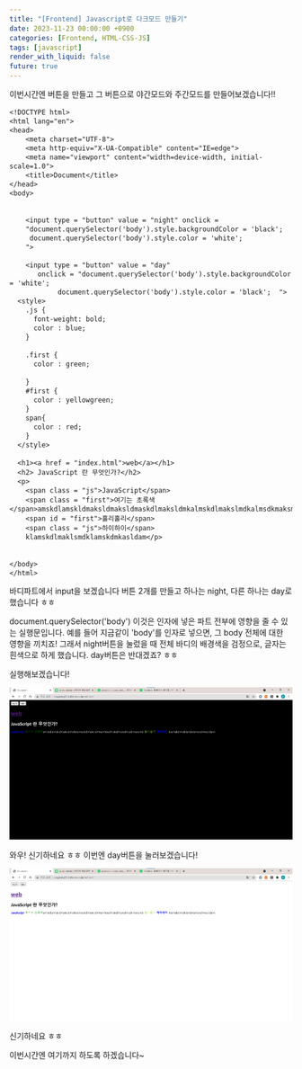 ```yaml
---
title: "[Frontend] Javascript로 다크모드 만들기"
date: 2023-11-23 00:00:00 +0900
categories: [Frontend, HTML-CSS-JS]
tags: [javascript]
render_with_liquid: false
future: true
---
```


이번시간엔 버튼을 만들고 그 버튼으로 야간모드와 주간모드를 만들어보겠습니다!!

```
<!DOCTYPE html>
<html lang="en">
<head>
    <meta charset="UTF-8">
    <meta http-equiv="X-UA-Compatible" content="IE=edge">
    <meta name="viewport" content="width=device-width, initial-scale=1.0">
    <title>Document</title>
</head>
<body>
    

    <input type = "button" value = "night" onclick = 
    "document.querySelector('body').style.backgroundColor = 'black';
     document.querySelector('body').style.color = 'white';    
    ">

    <input type = "button" value = "day"
       onclick = "document.querySelector('body').style.backgroundColor = 'white';
            document.querySelector('body').style.color = 'black';  ">
  <style>
    .js {
      font-weight: bold;
      color : blue;
    }
    
    .first {
      color : green;
      
    }
    #first {
      color : yellowgreen;
    }
    span{
      color : red;
    }
  </style>
  
  <h1><a href = "index.html">web</a></h1>
  <h2> JavaScript 란 무엇인가?</h2>
  <p>
    <span class = "js">JavaScript</span>
    <span class = "first">여기는 초록색</span>amskdlamskldmaksldmaksldmaskdlmaksldmkalmskdlmakslmdkalmsdkmaksmd
    <span id = "first">홀리홀리</span>
    <span class = "js">하이하이</span>
    klamskdlmaklsmdklamskdmkasldam</p>
  
  
</body>
</html>
```

바디파트에서 input을 보겠습니다 버튼 2개를 만들고 하나는 night, 다른 하나는 day로 했습니다 ㅎㅎ

document.querySelector('body') 이것은 인자에 넣은 파트 전부에 영향을 줄 수 있는 실행문입니다. 예를 들어 지금같이 'body'를 인자로 넣으면, 그 body 전체에 대한 영향을 끼치죠! 그래서 night버튼을 눌렀을 때 전체 바디의 배경색을 검정으로, 글자는 흰색으로 하게 했습니다. day버튼은 반대겠죠? ㅎㅎ

실행해보겠습니다!

![Desktop View](/assets/img/Frontend/HTML-CSS-JS/JS-Night-Mode/1.png)

와우! 신기하네요 ㅎㅎ 이번엔 day버튼을 눌러보겠습니다!

![Desktop View](/assets/img/Frontend/HTML-CSS-JS/JS-Night-Mode/2.png)

신기하네요 ㅎㅎ

이번시간엔 여기까지 하도록 하겠습니다~